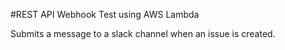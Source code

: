 #REST API Webhook Test using AWS Lambda

Submits a message to a slack channel when an issue is created. 
